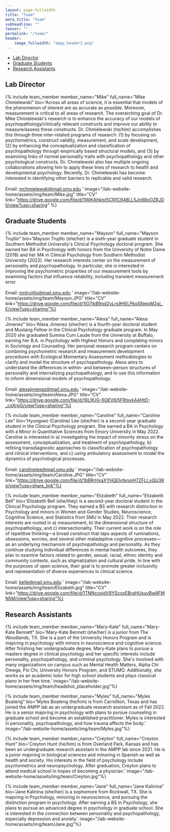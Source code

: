 ```yaml
---
layout: page-fullwidth
title: "Team"
meta_title: "Team"
subheadline: ""
teaser: ""
permalink: "/team/"
header:
    image_fullwidth: "ampp_header2.png"
---
```


<div data-magellan-expedition="fixed">
  <ul class="sub-nav">
    <li data-magellan-arrival="Lab Director"><a href="#Lab Director">Lab Director</a></li>
    <li data-magellan-arrival="Graduate_Students"><a href="#Graduate_Students">Graduate Students</a></li>
    <li data-magellan-arrival="Research Assistants"><a href="#Research Assistants">Research Assistants</a></li>
  </ul>
</div>

<h2 data-magellan-destination="Lab Director">Lab Director</h2>
<a name="Lab Director"></a>

{% include team_member member_name="Mike" full_name="Mike Chmielewski" bio='Across all areas of science, it is essential that models of the phenomenon of interest are as accurate as possible. Moreover, measurement is critical to all areas of research. The overarching goal of Dr. Mike Chmielewski&#39;s research is to enhance the accuracy of our models of psychopathology/clinically relevant constructs and improve our ability to measure/assess these constructs. Dr. Chmielewski (he/him) accomplishes this through three inter-related programs of research: (1) by focusing on psychometrics, construct validity, measurement, and scale development, (2) by enhancing the conceptualization and classification of psychopathology through empirically based structural models, and (3) by examining links of normal personality traits with psychopathology and other psychological constructs.  Dr. Chmielewski also has multiple ongoing collaborations allowing him to apply these lines of research to health and developmental psychology.  Recently, Dr. Chmielewski has become interested in identifying other barriers to replicable and valid research. <br> <br> Email: <a href="mailto:mchmielewski@mail.smu.edu"> mchmielewski@mail.smu.edu </a>' image="/lab-website-home/assets/img/team/Mike.jpg" title="CV" link="https://drive.google.com/file/d/1WlKAhklst5CR1C948LL5Jn88oOZRJDll/view?usp=sharing" %}

<h2 data-magellan-destination="Graduate_Students">Graduate Students</h2>
<a name="Graduate_Students"></a>

{% include team_member member_name="Mayson" full_name="Mayson Trujillo" bio='Mayson Trujillo (she/her) is a sixth-year graduate student in Southern Methodist University&#39;s Clinical Psychology doctoral program. She earned her BA in Psychology with honors from the University of Notre Dame (2018) and her MA in Clinical Psychology from Southern Methodist University (2022). Her research interests center on the measurement of personality and psychopathology. In particular, she is interested in improving the psychometric properties of our measurement tools by examining factors that influence reliability, including transient measurement error. <br> <br> Email: <a href="mailto:mntrujillo@mail.smu.edu"> mntrujillo@mail.smu.edu </a>' image="/lab-website-home/assets/img/team/Mayson.JPG" title="CV" link="https://drive.google.com/file/d/1IO7ikB9qd2yLrs9HELPkqSNejpM2gj_E/view?usp=sharing"%}

{% include team_member member_name="Alexa" full_name="Alexa Jimenez" bio='Alexa Jimenez (she/her) is a fourth-year doctoral student and Mustang Fellow in the Clinical Psychology graduate program. In May 2020 she graduated Summa Cum Laude from the University at Buffalo, earning her B.A. in Psychology with Highest Honors and completing minors in Sociology and Counseling. Her personal research program centers on combining psychometric research and measurement development procedures with Ecological Momentary Assessment methodologies to clarify and model the structure of psychopathology. Alexa aims to understand the differences in within- and between-person structures of personality and internalizing psychopathology, and to use this information to inform dimensional models of psychopathology. <br> <br> Email: <a href="mailto:alexajimenez@mail.smu.edu"> alexajimenez@mail.smu.edu </a>' image="/lab-website-home/assets/img/team/Alexa.JPG" title="CV" link="https://drive.google.com/file/d/16L9UG-6QEV6i5FRtsvkA4HtD-_csXrpG/view?usp=sharing"%}

{% include team_member member_name="Caroline" full_name="Caroline Lee" bio='Hyungseo (Caroline) Lee (she/her) is a second-year graduate student in the Clinical Psychology program. She earned a BA in Psychology with a Minor in Quantitative Sciences from Emory University in May 2022. Caroline is interested in a) investigating the impact of minority stress on the assessment, conceptualization, and treatment of psychopathology, b) refining transdiagnostic approaches to classification of psychopathology and clinical interventions, and c) using ambulatory assessment to model the dynamics of psychological processes. <br> <br> Email: <a href="mailto:carolinelee@mail.smu.edu"> carolinelee@mail.smu.edu </a>' image="/lab-website-home/assets/img/team/Caroline.JPG" title="CV" link="https://drive.google.com/file/d/1bBRrHxaXYHQElvtknqiH7ZFLI_yQU3Re/view?usp=share_link"%}

{% include team_member member_name="Elizabeth" full_name="Elizabeth Bell" bio='Elizabeth Bell (she/they) is a second-year doctoral student in the Clinical Psychology program. They earned a BS with research distinction in Psychology and minors in Women and Gender Studies, Neuroscience, Cognitive Science, and Statistics from SMU in May 2022. Their research interests are rooted in a) measurement, b) the dimensional structure of psychopathology, and c) intersectionality. Their current work is on the role of repetitive thinking—a broad construct that taps aspects of ruminations, obsessions, worries, and several other maladaptive cognitive processes—as an underlying mechanism of psychopathology and personality. As they continue studying individual differences in mental health outcomes, they plan to examine factors related to gender, sexual, racial, ethnic identity and community contexts, such as stigmatization and cultural pride. In line with the purposes of open science, their goal is to promote greater inclusivity and representation of diverse experiences in clinical science. <br> <br> Email: <a href="mailto:belle@mail.smu.edu"> belle@mail.smu.edu </a>' image="/lab-website-home/assets/img/team/Elizabeth.jpg" title="CV" link="https://drive.google.com/file/d/1TNNcoxidV8YScoxEBraHUsuvBw8FMN5M/view?usp=sharing"%}

<h2 data-magellan-destination="Research Assistants">Research Assistants</h2>
<a name="Research Assistants"></a>

{% include team_member member_name="Mary-Kate" full_name="Mary-Kate Bennett" bio='Mary-Kate Bennett (she/her) is a junior from The Woodlands, TX. She is a part of the University Honors Program and is majoring in psychology with minors in neuroscience and cognitive science. After finishing her undergraduate degree, Mary-Kate plans to pursue a masters degree in clinical psychology and her specific interests include personality, psychopathology, and criminal psychology. She&#39;s involved with many organizations on campus such as Mental Health Matters, Alpha Chi Omega, Psi Chi, University Honors Program, and STUMO. Additionally, she works as an academic tutor for high school students and plays classical piano in her free time.' image="/lab-website-home/assets/img/team/headshot_placeholder.jpg"%}

{% include team_member member_name="Myles" full_name="Myles Boateng" bio='Myles Boateng (he/him) is from Carrollton, Texas and has joined the AMPP lab as an undergraduate research assistant as of Fall 2022.  He is a senior majoring in psychology with plans to pursue counseling in graduate school and become an established practitioner. Myles is interested in personality, psychopathology, and how trauma affects the body.' image="/lab-website-home/assets/img/team/Myles.jpg"%}

{% include team_member member_name="Creyton" full_name="Creyton Hunt" bio='Creyton Hunt (he/him) is from Overland Park, Kansas and has been an undergraduate research assistant in the AMPP lab since 2021. He is a junior majoring in biological sciences and minoring in Spanish as well as health and society. His interests in the field of psychology include psychometrics and neuropsychology. After graduation, Creyton plans to attend medical school in hopes of becoming a physician.' image="/lab-website-home/assets/img/team/Creyton.jpg"%}

{% include team_member member_name="Jane" full_name="Jane Kalinina" bio='Jane Kalinina (she/her) is a sophomore from Rockwall, TX. She is majoring in Psychology, minoring in neuroscience, and pursuing the distinction program in psychology. After earning a BS in Psychology, she plans to pursue an advanced degree in psychology in graduate school. She is interested in the connection between personality and psychopathology, especially depression and anxiety.' image="/lab-website-home/assets/img/team/Jane.jpg"%}

